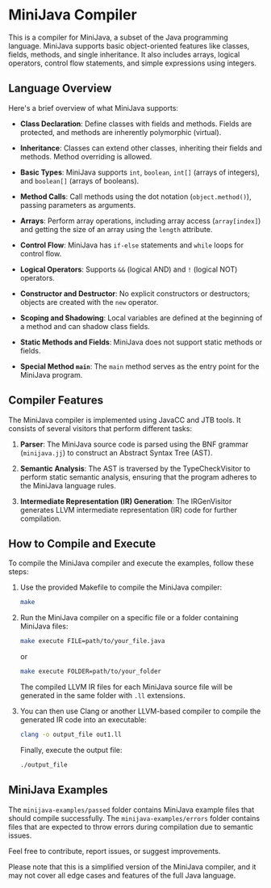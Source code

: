 # MiniJava Compiler

This is a compiler for MiniJava, a subset of the Java programming language. MiniJava supports basic object-oriented features like classes, fields, methods, and single inheritance. It also includes arrays, logical operators, control flow statements, and simple expressions using integers.

## Language Overview

Here's a brief overview of what MiniJava supports:

- **Class Declaration**: Define classes with fields and methods. Fields are protected, and methods are inherently polymorphic (virtual).

- **Inheritance**: Classes can extend other classes, inheriting their fields and methods. Method overriding is allowed.

- **Basic Types**: MiniJava supports `int`, `boolean`, `int[]` (arrays of integers), and `boolean[]` (arrays of booleans).

- **Method Calls**: Call methods using the dot notation (`object.method()`), passing parameters as arguments.

- **Arrays**: Perform array operations, including array access (`array[index]`) and getting the size of an array using the `length` attribute.

- **Control Flow**: MiniJava has `if-else` statements and `while` loops for control flow.

- **Logical Operators**: Supports `&&` (logical AND) and `!` (logical NOT) operators.

- **Constructor and Destructor**: No explicit constructors or destructors; objects are created with the `new` operator.

- **Scoping and Shadowing**: Local variables are defined at the beginning of a method and can shadow class fields.

- **Static Methods and Fields**: MiniJava does not support static methods or fields.

- **Special Method `main`**: The `main` method serves as the entry point for the MiniJava program.

## Compiler Features

The MiniJava compiler is implemented using JavaCC and JTB tools. It consists of several visitors that perform different tasks:

1. **Parser**: The MiniJava source code is parsed using the BNF grammar (`minijava.jj`) to construct an Abstract Syntax Tree (AST).

2. **Semantic Analysis**: The AST is traversed by the TypeCheckVisitor to perform static semantic analysis, ensuring that the program adheres to the MiniJava language rules.

3. **Intermediate Representation (IR) Generation**: The IRGenVisitor generates LLVM intermediate representation (IR) code for further compilation.

## How to Compile and Execute

To compile the MiniJava compiler and execute the examples, follow these steps:

1. Use the provided Makefile to compile the MiniJava compiler:

   ```bash
   make
   ```

2. Run the MiniJava compiler on a specific file or a folder containing MiniJava files:

   ```bash
   make execute FILE=path/to/your_file.java
   ```
   or
   ```bash
   make execute FOLDER=path/to/your_folder
   ```

   The compiled LLVM IR files for each MiniJava source file will be generated in the same folder with `.ll` extensions.

3. You can then use Clang or another LLVM-based compiler to compile the generated IR code into an executable:

   ```bash
   clang -o output_file out1.ll
   ```

   Finally, execute the output file:

   ```bash
   ./output_file
   ```

## MiniJava Examples

The `minijava-examples/passed` folder contains MiniJava example files that should compile successfully. The `minijava-examples/errors` folder contains files that are expected to throw errors during compilation due to semantic issues.


Feel free to contribute, report issues, or suggest improvements.

Please note that this is a simplified version of the MiniJava compiler, and it may not cover all edge cases and features of the full Java language.